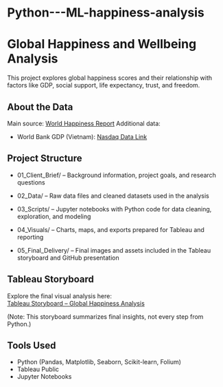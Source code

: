 # Python---ML-happiness-analysis

# Global Happiness and Wellbeing Analysis

This project explores global happiness scores and their relationship with factors like GDP, social support, life expectancy, trust, and freedom.

## About the Data

Main source: [World Happiness Report]([https://worldhappiness.report/](https://www.kaggle.com/datasets/unsdsn/world-happiness))  
Additional data:
- World Bank GDP (Vietnam): [Nasdaq Data Link](https://data.nasdaq.com/)

## Project Structure

- 01_Client_Brief/ – Background information, project goals, and research questions

- 02_Data/ – Raw data files and cleaned datasets used in the analysis

- 03_Scripts/ – Jupyter notebooks with Python code for data cleaning, exploration, and modeling

- 04_Visuals/ – Charts, maps, and exports prepared for Tableau and reporting

- 05_Final_Delivery/ – Final images and assets included in the Tableau storyboard and GitHub presentation

## Tableau Storyboard

Explore the final visual analysis here:  
[Tableau Storyboard – Global Happiness Analysis]([https://public.tableau.com/app/profile/your-name/viz/happiness_project/Story](https://public.tableau.com/app/profile/nico.bui/viz/WhatIsHappinessMadeOf/StoryWhatIsHappinessMadeOf?publish=yes))

(Note: This storyboard summarizes final insights, not every step from Python.)

## Tools Used

- Python (Pandas, Matplotlib, Seaborn, Scikit-learn, Folium)
- Tableau Public
- Jupyter Notebooks
